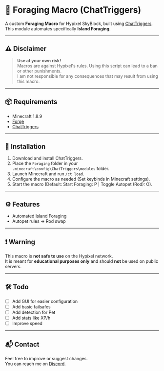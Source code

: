 # 🌲 Foraging Macro (ChatTriggers)

A custom **Foraging Macro** for Hypixel SkyBlock, built using [ChatTriggers](https://chattriggers.com/).  
This module automates specifically **Island Foraging**.

---

## ⚠️ Disclaimer

> **Use at your own risk!**  
> Macros are against Hypixel's rules. Using this script can lead to a ban or other punishments.  
> I am not responsible for any consequences that may result from using this macro.

---

## 📦 Requirements

- Minecraft 1.8.9
- [Forge](http://files.minecraftforge.net/maven/net/minecraftforge/forge/index_1.8.9.html)
- [ChatTriggers](https://chattriggers.com/)

---

## 💾 Installation

1. Download and install ChatTriggers.
2. Place the `Foraging` folder in your `.minecraft\config\ChatTriggers\modules` folder.
3. Launch Minecraft and run `/ct load`.
4. Configure the macro as needed (Set keybinds in Minecraft settings).
5. Start the macro (Default: Start Foraging: P | Toggle Autopet (Rod): O).

---

## ⚙️ Features

- Automated Island Foraging
- Autopet rules -> Rod swap

---

## ❗ Warning

This macro is **not safe to use** on the Hypixel network.  
It is meant for **educational purposes only** and should **not** be used on public servers.

---

## 🛠️ Todo

- [ ] Add GUI for easier configuration
- [ ] Add basic failsafes
- [ ] Add detection for Pet
- [ ] Add stats like XP/h
- [ ] Improve speed

---

## 📬 Contact

Feel free to improve or suggest changes.  
You can reach me on [Discord](https://discord.gg/bzm).

